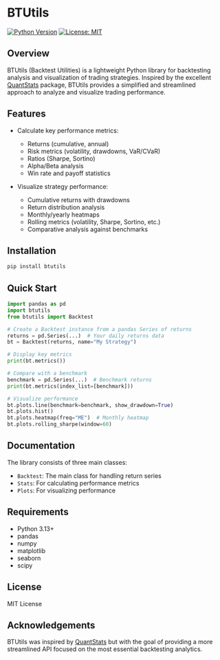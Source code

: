 # BTUtils

[![Python Version](https://img.shields.io/badge/python-3.13%2B-blue)](https://www.python.org/)
[![License: MIT](https://img.shields.io/badge/License-MIT-yellow.svg)](https://opensource.org/licenses/MIT)

## Overview

BTUtils (Backtest Utilities) is a lightweight Python library for backtesting analysis and visualization of trading strategies. Inspired by the excellent [QuantStats](https://github.com/ranaroussi/quantstats) package, BTUtils provides a simplified and streamlined approach to analyze and visualize trading performance.

## Features

- Calculate key performance metrics:
  - Returns (cumulative, annual)
  - Risk metrics (volatility, drawdowns, VaR/CVaR)
  - Ratios (Sharpe, Sortino)
  - Alpha/Beta analysis
  - Win rate and payoff statistics

- Visualize strategy performance:
  - Cumulative returns with drawdowns
  - Return distribution analysis
  - Monthly/yearly heatmaps
  - Rolling metrics (volatility, Sharpe, Sortino, etc.)
  - Comparative analysis against benchmarks

## Installation

```bash
pip install btutils
```

## Quick Start

```python
import pandas as pd
import btutils
from btutils import Backtest

# Create a Backtest instance from a pandas Series of returns
returns = pd.Series(...)  # Your daily returns data
bt = Backtest(returns, name="My Strategy")

# Display key metrics
print(bt.metrics())

# Compare with a benchmark
benchmark = pd.Series(...)  # Benchmark returns
print(bt.metrics(index_list=[benchmark]))

# Visualize performance
bt.plots.line(benchmark=benchmark, show_drawdown=True)
bt.plots.hist()
bt.plots.heatmap(freq="ME")  # Monthly heatmap
bt.plots.rolling_sharpe(window=60)
```

## Documentation

The library consists of three main classes:
- `Backtest`: The main class for handling return series
- `Stats`: For calculating performance metrics
- `Plots`: For visualizing performance

## Requirements

- Python 3.13+
- pandas
- numpy
- matplotlib
- seaborn
- scipy

## License

MIT License

## Acknowledgements

BTUtils was inspired by [QuantStats](https://github.com/ranaroussi/quantstats) but with the goal of providing a more streamlined API focused on the most essential backtesting analytics.
